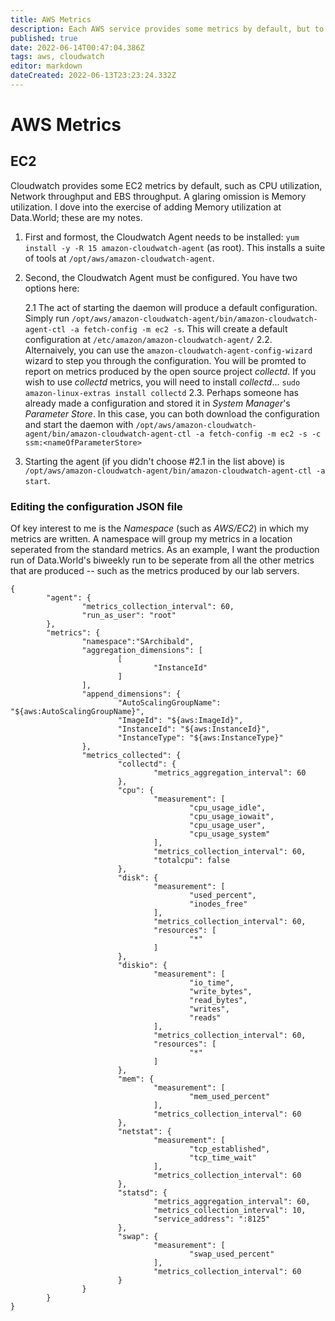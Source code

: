 ```yaml
---
title: AWS Metrics
description: Each AWS service provides some metrics by default, but to get better insight into your EC2 instance, you may need to add additional metrics using the Cloudwatch Agent
published: true
date: 2022-06-14T00:47:04.386Z
tags: aws, cloudwatch
editor: markdown
dateCreated: 2022-06-13T23:23:24.332Z
---
```


# AWS Metrics
## EC2
Cloudwatch provides some EC2 metrics by default, such as CPU utilization, Network throughput and EBS throughput.  A glaring omission is Memory utilization.  I dove into the exercise of adding Memory utilization at Data.World; these are my notes.

1. First and formost, the Cloudwatch Agent needs to be installed: `yum install -y -R 15 amazon-cloudwatch-agent` (as root).  This installs a suite of tools at `/opt/aws/amazon-cloudwatch-agent`.

1. Second, the Cloudwatch Agent must be configured.  You have two options here:

	2.1 The act of starting the daemon will produce a default configuration.  Simply run `/opt/aws/amazon-cloudwatch-agent/bin/amazon-cloudwatch-agent-ctl -a fetch-config -m ec2 -s`. This will create a default configuration at `/etc/amazon/amazon-cloudwatch-agent/`
	2.2. Alternaively, you can use the `amazon-cloudwatch-agent-config-wizard` wizard to step you through the configuration.  You will be promted to report on metrics produced by the open source project *collectd*.  If you wish to use *collectd* metrics, you will need to install *collectd*... `sudo amazon-linux-extras install collectd`
	2.3. Perhaps someone has already made a configuration and stored it in *System Manager*'s *Parameter Store*.  In this case, you can both download the configuration and start the daemon with `/opt/aws/amazon-cloudwatch-agent/bin/amazon-cloudwatch-agent-ctl -a fetch-config -m ec2 -s -c ssm:<nameOfParameterStore>`

1. Starting the agent (if you didn't choose #2.1 in the list above) is `/opt/aws/amazon-cloudwatch-agent/bin/amazon-cloudwatch-agent-ctl -a start`.

### Editing the configuration JSON file
Of key interest to me is the *Namespace* (such as *AWS/EC2*) in which my metrics are written.  A namespace will group my metrics in a location seperated from the standard metrics.  As an example, I want the production run of Data.World's biweekly run to be seperate from all the other metrics that are produced -- such as the metrics produced by our lab servers.  
```
{
        "agent": {
                "metrics_collection_interval": 60,
                "run_as_user": "root"
        },
        "metrics": {
                "namespace":"SArchibald",
                "aggregation_dimensions": [
                        [
                                "InstanceId"
                        ]
                ],
                "append_dimensions": {
                        "AutoScalingGroupName": "${aws:AutoScalingGroupName}",
                        "ImageId": "${aws:ImageId}",
                        "InstanceId": "${aws:InstanceId}",
                        "InstanceType": "${aws:InstanceType}"
                },
                "metrics_collected": {
                        "collectd": {
                                "metrics_aggregation_interval": 60
                        },
                        "cpu": {
                                "measurement": [
                                        "cpu_usage_idle",
                                        "cpu_usage_iowait",
                                        "cpu_usage_user",
                                        "cpu_usage_system"
                                ],
                                "metrics_collection_interval": 60,
                                "totalcpu": false
                        },
                        "disk": {
                                "measurement": [
                                        "used_percent",
                                        "inodes_free"
                                ],
                                "metrics_collection_interval": 60,
                                "resources": [
                                        "*"
                                ]
                        },
                        "diskio": {
                                "measurement": [
                                        "io_time",
                                        "write_bytes",
                                        "read_bytes",
                                        "writes",
                                        "reads"
                                ],
                                "metrics_collection_interval": 60,
                                "resources": [
                                        "*"
                                ]
                        },
                        "mem": {
                                "measurement": [
                                        "mem_used_percent"
                                ],
                                "metrics_collection_interval": 60
                        },
                        "netstat": {
                                "measurement": [
                                        "tcp_established",
                                        "tcp_time_wait"
                                ],
                                "metrics_collection_interval": 60
                        },
                        "statsd": {
                                "metrics_aggregation_interval": 60,
                                "metrics_collection_interval": 10,
                                "service_address": ":8125"
                        },
                        "swap": {
                                "measurement": [
                                        "swap_used_percent"
                                ],
                                "metrics_collection_interval": 60
                        }
                }
        }
}
```

